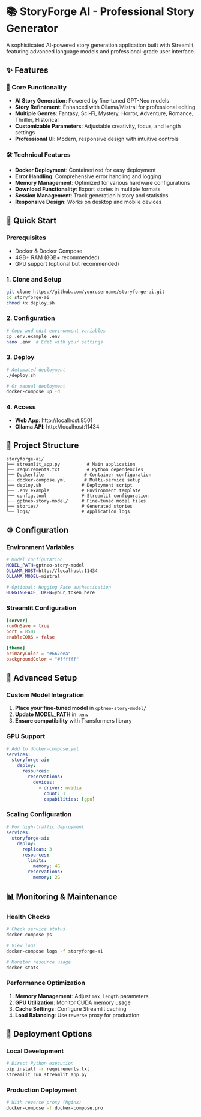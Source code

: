# 📚 StoryForge AI - Professional Story Generator

A sophisticated AI-powered story generation application built with Streamlit, featuring advanced language models and professional-grade user interface.

## ✨ Features

### 🎯 Core Functionality
- **AI Story Generation**: Powered by fine-tuned GPT-Neo models
- **Story Refinement**: Enhanced with Ollama/Mistral for professional editing
- **Multiple Genres**: Fantasy, Sci-Fi, Mystery, Horror, Adventure, Romance, Thriller, Historical
- **Customizable Parameters**: Adjustable creativity, focus, and length settings
- **Professional UI**: Modern, responsive design with intuitive controls

### 🛠️ Technical Features
- **Docker Deployment**: Containerized for easy deployment
- **Error Handling**: Comprehensive error handling and logging
- **Memory Management**: Optimized for various hardware configurations
- **Download Functionality**: Export stories in multiple formats
- **Session Management**: Track generation history and statistics
- **Responsive Design**: Works on desktop and mobile devices

## 🚀 Quick Start

### Prerequisites
- Docker & Docker Compose
- 4GB+ RAM (8GB+ recommended)
- GPU support (optional but recommended)

### 1. Clone and Setup
```bash
git clone https://github.com/yourusername/storyforge-ai.git
cd storyforge-ai
chmod +x deploy.sh
```

### 2. Configuration
```bash
# Copy and edit environment variables
cp .env.example .env
nano .env  # Edit with your settings
```

### 3. Deploy
```bash
# Automated deployment
./deploy.sh

# Or manual deployment
docker-compose up -d
```

### 4. Access
- **Web App**: http://localhost:8501
- **Ollama API**: http://localhost:11434

## 📁 Project Structure

```
storyforge-ai/
├── streamlit_app.py          # Main application
├── requirements.txt          # Python dependencies
├── Dockerfile               # Container configuration
├── docker-compose.yml       # Multi-service setup
├── deploy.sh               # Deployment script
├── .env.example            # Environment template
├── config.toml             # Streamlit configuration
├── gptneo-story-model/     # Fine-tuned model files
├── stories/                # Generated stories
└── logs/                   # Application logs
```

## ⚙️ Configuration

### Environment Variables
```bash
# Model configuration
MODEL_PATH=gptneo-story-model
OLLAMA_HOST=http://localhost:11434
OLLAMA_MODEL=mistral

# Optional: Hugging Face authentication
HUGGINGFACE_TOKEN=your_token_here
```

### Streamlit Configuration
```toml
[server]
runOnSave = true
port = 8501
enableCORS = false

[theme]
primaryColor = "#667eea"
backgroundColor = "#ffffff"
```

## 🔧 Advanced Setup

### Custom Model Integration
1. **Place your fine-tuned model** in `gptneo-story-model/`
2. **Update MODEL_PATH** in `.env`
3. **Ensure compatibility** with Transformers library

### GPU Support
```yaml
# Add to docker-compose.yml
services:
  storyforge-ai:
    deploy:
      resources:
        reservations:
          devices:
            - driver: nvidia
              count: 1
              capabilities: [gpu]
```

### Scaling Configuration
```yaml
# For high-traffic deployment
services:
  storyforge-ai:
    deploy:
      replicas: 3
      resources:
        limits:
          memory: 4G
        reservations:
          memory: 2G
```

## 📊 Monitoring & Maintenance

### Health Checks
```bash
# Check service status
docker-compose ps

# View logs
docker-compose logs -f storyforge-ai

# Monitor resource usage
docker stats
```

### Performance Optimization
1. **Memory Management**: Adjust `max_length` parameters
2. **GPU Utilization**: Monitor CUDA memory usage
3. **Cache Settings**: Configure Streamlit caching
4. **Load Balancing**: Use reverse proxy for production

## 🐳 Deployment Options

### Local Development
```bash
# Direct Python execution
pip install -r requirements.txt
streamlit run streamlit_app.py
```

### Production Deployment
```bash
# With reverse proxy (Nginx)
docker-compose -f docker-compose.pro